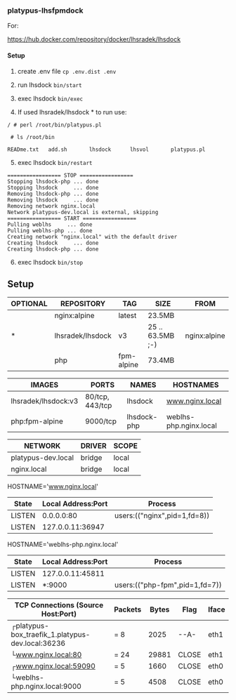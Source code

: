 ### platypus-lhsfpmdock

For:

https://hub.docker.com/repository/docker/lhsradek/lhsdock

#### Setup

1) create .env file ```cp .env.dist .env```
2) run lhsdock ```bin/start```
3) exec lhsdock ```bin/exec```

4) If used lhsradek/lhsdock * to run use:

```/ # perl /root/bin/platypus.pl```

``` # ls /root/bin```

```READme.txt   add.sh       lhsdock      lhsvol       platypus.pl```

5) exec lhsdock ```bin/restart```

```
================= STOP =================
Stopping lhsdock-php ... done
Stopping lhsdock     ... done
Removing lhsdock-php ... done
Removing lhsdock     ... done
Removing network nginx.local
Network platypus-dev.local is external, skipping
================= START =================
Pulling weblhs     ... done
Pulling weblhs-php ... done
Creating network "nginx.local" with the default driver
Creating lhsdock     ... done
Creating lhsdock-php ... done
```


6) exec lhsdock ```bin/stop```

## Setup

| OPTIONAL | REPOSITORY         |  TAG       | SIZE             | FROM
| -------- | ------------------ | ---------- | ---------------- | -------------
|          | nginx:alpine       | latest     | 23.5MB           |              
| *        | lhsradek/lhsdock   | v3         | 25 .. 63.5MB ;-) | nginx:alpine 
|          | php                | fpm-alpine | 73.4MB           |

| IMAGES              | PORTS           | NAMES       | HOSTNAMES
| ------------------- | --------------- | ----------- | ----------------------
| lhsradek/lhsdock:v3 | 80/tcp, 443/tcp | lhsdock     | www.nginx.local
| php:fpm-alpine      | 9000/tcp        | lhsdock-php | weblhs-php.nginx.local


| NETWORK                    | DRIVER | SCOPE
| -------------------------- | ------ | -----
| platypus-dev.local         | bridge | local
| nginx.local                | bridge | local


HOSTNAME='www.nginx.local'

| State       | Local Address:Port | Process 
| ----------- | ------------------ | ----------------------------
| LISTEN      |      0.0.0.0:80    | users:(("nginx",pid=1,fd=8))       
| LISTEN      |   127.0.0.11:36947 |                                    

HOSTNAME='weblhs-php.nginx.local'

| State       | Local Address:Port | Process 
| ----------- | ------------------ | -------------------------------
| LISTEN      |   127.0.0.11:45811 |                         
| LISTEN      |            *:9000  | users:(("php-fpm",pid=1,fd=7))


| TCP Connections (Source Host:Port)                 |      Packets    |    Bytes  |  Flag   |  Iface        
| -------------------------------------------------- | --------------- | --------- | ------- | ------
|┌platypus-box_traefik_1.platypus-dev.local:36236    |    =        8   |     2025  |  --A-   |  eth1
|└www.nginx.local:80                                 |    =       24   |    29881  |  CLOSE  |  eth1
|┌www.nginx.local:59090                              |    =        5   |     1660  |  CLOSE  |  eth0
|└weblhs-php.nginx.local:9000                        |    =        5   |     4508  |  CLOSE  |  eth0

